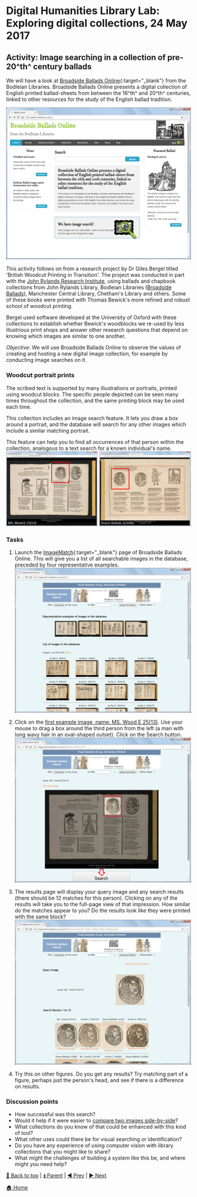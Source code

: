 
# Digital Humanities Library Lab: Exploring digital collections, 24 May 2017

## Activity: Image searching in a collection of pre-20^th^ century ballads
We will have a look at [Broadside Ballads Online](http://ballads.bodleian.ox.ac.uk/){:target="_blank"} from the Bodleian Libraries. Broadside Ballads Online presents a digital collection of English printed ballad-sheets from between the 16^th^ and 20^th^ centuries, linked to other resources for the study of the English ballad tradition. 

![Broadside Ballads Online homepage](img/bal-110.png)

This activity follows on from a research project by Dr Giles Bergel titled 'British Woodcut Printing in Transition'. The project was conducted in part with the [John Rylands Research Institute](http://www.jrri.manchester.ac.uk/), using ballads and chapbook collections from John Rylands Library, Bodleian Libraries ([Broadside Ballads](http://ballads.bodleian.ox.ac.uk/)), Manchester Central Library, Chetham's Library and others. Some of these books were printed with Thomas Bewick's more refined and robust school of woodcut printing. 

Bergel used software developed at the University of Oxford with these collections to establish whether Bewick's woodblocks we re-used by less illustrious print shops and answer other research questions that depend on knowing which images are similar to one another.

_Objective_: We will use Broadside Ballads Online to observe the values of creating and hosting a new digital image collection, for example by conducting image searches on it.


### Woodcut portrait prints
The scribed text is supported by many illustrations or portraits, printed using woodcut blocks. The specific people depicted can be seen many times throughout the collection, and the same printing block may be used each time.

This collection includes an image search feature. It lets you draw a box around a portrait, and the database will search for any other images which include a similar matching portrait.

This feature can help you to find all occurrences of that person within the collection, analogous to a text search for a known individual's name.
![One portrait reoccurring](img/bal-115.png)

### Tasks
1. Launch the [ImageMatch](http://imagematch.bodleian.ox.ac.uk:8000/){:target="_blank"} page of Broadside Ballads Online. This will give you a list of all searchable images in the database, preceded by four representative examples. 
![ImageMatch start page](img/bal-120.png)

2. Click on the [first example image, name: MS. Wood E 25(13)](http://imagematch.bodleian.ox.ac.uk:8000/search?docID=774). Use your mouse to drag a box around the third person from the left (a man with long wavy hair in an oval-shaped outset). Click on the Search button.
![Draw a box and search](img/bal-130.png)

3. The results page will display your query image and any search results (there should be 12 matches for this person). Clicking on any of the results will take you to the full-page view of that impression. How similar do the matches appear to you? Do the results look like they were printed with the same block?
![Search results](img/bal-140.png)

4. Try this on other figures. Do you get any results? Try matching part of a figure, perhaps just the person's head, and see if there is a difference on results.

### Discussion points

- How successful was this search?
- Would it help if it were easier to [compare two images side-by-side](http://imagematch.bodleian.ox.ac.uk:8000/register?docID1=857&docID2=611&xl=382.00&xu=477.00&yl=255.00&yu=389.00)?
- What collections do you know of that could be enhanced with this kind of tool?
- What other uses could there be for visual searching or identification?
- Do you have any experience of using computer vision with library collections that you might like to share?
- What might the challenges of building a system like this be, and where might you need help?


[:arrow_up_small: Back to top](#activity-image-searching-in-a-collection-of-pre-20th-century-ballads) | [:arrow_double_up: Parent](index.html) | [:arrow_backward: Prev](welcome.html) | [:arrow_forward: Next](jstorta.html)

[:house: Home](/) 